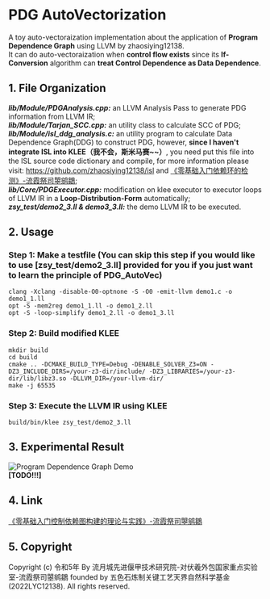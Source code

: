 # PDG AutoVectorization  
A toy auto-vectoraization implementation about the application of **Program Dependence Graph** using LLVM by zhaosiying12138.  
It can do auto-vectoraization when **control flow exists** since its **If-Conversion** algorithm can **treat Control Dependence as Data Dependence**.

## 1. File Organization  
***lib/Module/PDGAnalysis.cpp:*** an LLVM Analysis Pass to generate PDG information from LLVM IR;  
***lib/Module/Tarjan_SCC.cpp:*** an utility class to calculate SCC of PDG;  
***lib/Module/isl_ddg_analysis.c:*** an utility program to calculate Data Dependence Graph(DDG) to construct PDG, however, **since I haven't integrate ISL into KLEE（我不会，斯米马赛~~）**, you need put this file into the ISL source code dictionary and compile, for more information please visit: https://github.com/zhaosiying12138/isl and [《零基础入门依赖环的检测》-流霞祭司曌鹓鶵](https://zhuanlan.zhihu.com/p/649953141);  
***lib/Core/PDGExecutor.cpp:*** modification on klee executor to executor loops of LLVM IR in a **Loop-Distribution-Form** automatically;  
***zsy_test/demo2\_3.ll & demo3\_3.ll:*** the demo LLVM IR to be executed.  

## 2. Usage  
### Step 1: Make a testfile (You can skip this step if you would like to use [zsy_test/demo2_3.ll] provided for you if you just want to learn the principle of PDG_AutoVec)  
```
clang -Xclang -disable-O0-optnone -S -O0 -emit-llvm demo1.c -o demo1_1.ll  
opt -S -mem2reg demo1_1.ll -o demo1_2.ll  
opt -S -loop-simplify demo1_2.ll -o demo1_3.ll  
```

### Step 2: Build modified KLEE  
```
mkdir build  
cd build  
cmake .. -DCMAKE_BUILD_TYPE=Debug -DENABLE_SOLVER_Z3=ON -DZ3_INCLUDE_DIRS=/your-z3-dir/include/ -DZ3_LIBRARIES=/your-z3-dir/lib/libz3.so -DLLVM_DIR=/your-llvm-dir/  
make -j 65535  
```

### Step 3: Execute the LLVM IR using KLEE  
```
build/bin/klee zsy_test/demo2_3.ll  
```

## 3. Experimental Result  
![Program Dependence Graph Demo](./demo/zsy_test_cdg_demo.png)  
**[TODO!!!]**   

## 4. Link  
[《零基础入门控制依赖图构建的理论与实践》-流霞祭司曌鹓鶵](https://zhuanlan.zhihu.com/p/658705992)  

## 5. Copyright  
Copyright (c) 令和5年 By 流月城先进偃甲技术研究院-对伏羲外包国家重点实验室-流霞祭司曌鹓鶵 founded by 五色石炼制关键工艺天界自然科学基金(2022LYC12138).  All rights reserved.  
